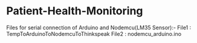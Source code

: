 # Patient-Health-Monitoring

Files for serial connection of Arduino and Nodemcu(LM35 Sensor):-
File1 : TempToArduinoToNodemcuToThinkspeak
File2 : nodemcu_arduino.ino
